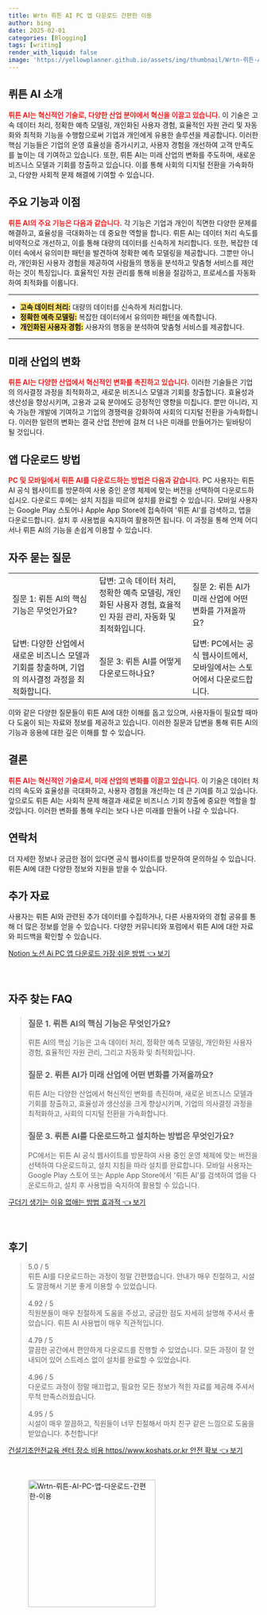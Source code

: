 ```yaml
---
title: Wrtn 뤼튼 AI PC 앱 다운로드 간편한 이용
author: bing
date: 2025-02-01
categories: [Blogging]
tags: [writing]
render_with_liquid: false
image: 'https://yellowplanner.github.io/assets/img/thumbnail/Wrtn-뤼튼-AI-PC-앱-다운로드-간편한-이용.webp'
---
```



<h2 id='뤼튼 AI 소개'>뤼튼 AI 소개</h2>

<p><b><span style="color: #ee2323;">뤼튼 AI는 혁신적인 기술로, 다양한 산업 분야에서 혁신을 이끌고 있습니다.</span></b> 이 기술은 고속 데이터 처리, 정확한 예측 모델링, 개인화된 사용자 경험, 효율적인 자원 관리 및 자동화와 최적화 기능을 수행함으로써 기업과 개인에게 유용한 솔루션을 제공합니다. 이러한 핵심 기능들은 기업의 운영 효율성을 증가시키고, 사용자 경험을 개선하여 고객 만족도를 높이는 데 기여하고 있습니다. 또한, 뤼튼 AI는 미래 산업의 변화를 주도하며, 새로운 비즈니스 모델과 기회를 창출하고 있습니다. 이를 통해 사회의 디지털 전환을 가속화하고, 다양한 사회적 문제 해결에 기여할 수 있습니다.</p>

<h2 id='주요 기능과 이점'>주요 기능과 이점</h2>

<p><b><span style="color: #ee2323;">뤼튼 AI의 주요 기능은 다음과 같습니다.</span></b> 각 기능은 기업과 개인이 직면한 다양한 문제를 해결하고, 효율성을 극대화하는 데 중요한 역할을 합니다. 뤼튼 AI는 데이터 처리 속도를 비약적으로 개선하고, 이를 통해 대량의 데이터를 신속하게 처리합니다. 또한, 복잡한 데이터 속에서 유의미한 패턴을 발견하여 정확한 예측 모델링을 제공합니다. 그뿐만 아니라, 개인화된 사용자 경험을 제공하여 사람들의 행동을 분석하고 맞춤형 서비스를 제안하는 것이 특징입니다. 효율적인 자원 관리를 통해 비용을 절감하고, 프로세스를 자동화하여 최적화를 이룹니다.</p>

<hr />

<ul>
    <li><b><span style="background-color: #ffe066;">고속 데이터 처리:</span></b> 대량의 데이터를 신속하게 처리합니다.</li>
    <li><b><span style="background-color: #ffe066;">정확한 예측 모델링:</span></b> 복잡한 데이터에서 유의미한 패턴을 예측합니다.</li>
    <li><b><span style="background-color: #ffe066;">개인화된 사용자 경험:</span></b> 사용자의 행동을 분석하여 맞춤형 서비스를 제공합니다.</li>
</ul>

<hr />

<h2 id='미래 산업의 변화'>미래 산업의 변화</h2>

<p><b><span style="color: #ee2323;">뤼튼 AI는 다양한 산업에서 혁신적인 변화를 촉진하고 있습니다.</span></b> 이러한 기술들은 기업의 의사결정 과정을 최적화하고, 새로운 비즈니스 모델과 기회를 창출합니다. 효율성과 생산성을 향상시키며, 고용과 교육 분야에도 긍정적인 영향을 미칩니다. 뿐만 아니라, 지속 가능한 개발에 기여하고 기업의 경쟁력을 강화하여 사회의 디지털 전환을 가속화합니다. 이러한 일련의 변화는 결국 산업 전반에 걸쳐 더 나은 미래를 만들어가는 밑바탕이 될 것입니다.</p>

<h2 id='앱 다운로드 방법'>앱 다운로드 방법</h2>

<p><b><span style="color: #ee2323;">PC 및 모바일에서 뤼튼 AI를 다운로드하는 방법은 다음과 같습니다.</span></b> PC 사용자는 뤼튼 AI 공식 웹사이트를 방문하여 사용 중인 운영 체제에 맞는 버전을 선택하여 다운로드하십시오. 다운로드 후에는 설치 지침을 따르며 설치를 완료할 수 있습니다. 모바일 사용자는 Google Play 스토어나 Apple App Store에 접속하여 '뤼튼 AI'를 검색하고, 앱을 다운로드합니다. 설치 후 사용법을 숙지하여 활용하면 됩니다. 이 과정을 통해 언제 어디서나 뤼튼 AI의 기능을 손쉽게 이용할 수 있습니다.</p>

<h2 id='자주 묻는 질문'>자주 묻는 질문</h2>

<table>
    <tr>
        <td>질문 1: 뤼튼 AI의 핵심 기능은 무엇인가요?</td>
        <td>답변: 고속 데이터 처리, 정확한 예측 모델링, 개인화된 사용자 경험, 효율적인 자원 관리, 자동화 및 최적화입니다.</td>
        <td>질문 2: 뤼튼 AI가 미래 산업에 어떤 변화를 가져올까요?</td>
    </tr>
    <tr>
        <td>답변: 다양한 산업에서 새로운 비즈니스 모델과 기회를 창출하며, 기업의 의사결정 과정을 최적화합니다.</td>
        <td>질문 3: 뤼튼 AI를 어떻게 다운로드하나요?</td>
        <td>답변: PC에서는 공식 웹사이트에서, 모바일에서는 스토어에서 다운로드합니다.</td>
    </tr>
</table>

<p>이와 같은 다양한 질문들이 뤼튼 AI에 대한 이해를 돕고 있으며, 사용자들이 필요할 때마다 도움이 되는 자료와 정보를 제공하고 있습니다. 이러한 질문과 답변을 통해 뤼튼 AI의 기능과 응용에 대한 깊은 이해를 할 수 있습니다.</p>

<h2 id='결론'>결론</h2>

<p><b><span style="color: #ee2323;">뤼튼 AI는 혁신적인 기술로서, 미래 산업의 변화를 이끌고 있습니다.</span></b> 이 기술은 데이터 처리의 속도와 효율성을 극대화하고, 사용자 경험을 개선하는 데 큰 기여를 하고 있습니다. 앞으로도 뤼튼 AI는 사회적 문제 해결과 새로운 비즈니스 기회 창출에 중요한 역할을 할 것입니다. 이러한 변화를 통해 우리는 보다 나은 미래를 만들어 나갈 수 있습니다.</p>

<h2 id='연락처'>연락처</h2>

<p>더 자세한 정보나 궁금한 점이 있다면 공식 웹사이트를 방문하여 문의하실 수 있습니다. 뤼튼 AI에 대한 다양한 정보와 지원을 받을 수 있습니다.</p>

<h2 id='추가 자료'>추가 자료</h2>

<p>사용자는 뤼튼 AI와 관련된 추가 데이터를 수집하거나, 다른 사용자와의 경험 공유를 통해 더 많은 정보를 얻을 수 있습니다. 다양한 커뮤니티와 포럼에서 뤼튼 AI에 대한 자료와 피드백을 확인할 수 있습니다.</p>


<p><a class="click-button" title="Notion 노션 Ai PC 앱 다운로드 가장 쉬운 방법" href="https://yellowplanner.github.io/posts/Notion-%EB%85%B8%EC%85%98-Ai-PC-%EC%95%B1-%EB%8B%A4%EC%9A%B4%EB%A1%9C%EB%93%9C-%EA%B0%80%EC%9E%A5-%EC%89%AC%EC%9A%B4-%EB%B0%A9%EB%B2%95/" rel="dofollow">Notion 노션 Ai PC 앱 다운로드 가장 쉬운 방법 👈 보기</a></p><br>
<h2 id='자주_찾는_FAQ'>자주 찾는 FAQ</h2>
<div itemscope="" itemtype="https://schema.org/FAQPage"> 
<blockquote> 
<div itemscope="" itemprop="mainEntity" itemtype="https://schema.org/Question"> 
<h3 itemprop="name">질문 1. 뤼튼 AI의 핵심 기능은 무엇인가요?</h3> 
<div itemscope="" itemprop="acceptedAnswer" itemtype="https://schema.org/Answer"> 
<span itemprop="text"> 
<p>뤼튼 AI의 핵심 기능은 고속 데이터 처리, 정확한 예측 모델링, 개인화된 사용자 경험, 효율적인 자원 관리, 그리고 자동화 및 최적화입니다.</p> 
</span> 
</div> 
</div> 

<div itemscope="" itemprop="mainEntity" itemtype="https://schema.org/Question"> 
<h3 itemprop="name">질문 2. 뤼튼 AI가 미래 산업에 어떤 변화를 가져올까요?</h3> 
<div itemscope="" itemprop="acceptedAnswer" itemtype="https://schema.org/Answer"> 
<span itemprop="text"> 
<p>뤼튼 AI는 다양한 산업에서 혁신적인 변화를 촉진하며, 새로운 비즈니스 모델과 기회를 창출하고, 효율성과 생산성을 크게 향상시키며, 기업의 의사결정 과정을 최적화하고, 사회의 디지털 전환을 가속화합니다.</p> 
</span> 
</div> 
</div> 

<div itemscope="" itemprop="mainEntity" itemtype="https://schema.org/Question"> 
<h3 itemprop="name">질문 3. 뤼튼 AI를 다운로드하고 설치하는 방법은 무엇인가요?</h3> 
<div itemscope="" itemprop="acceptedAnswer" itemtype="https://schema.org/Answer"> 
<span itemprop="text"> 
<p>PC에서는 뤼튼 AI 공식 웹사이트를 방문하여 사용 중인 운영 체제에 맞는 버전을 선택하여 다운로드하고, 설치 지침을 따라 설치를 완료합니다. 모바일 사용자는 Google Play 스토어 또는 Apple App Store에서 '뤼튼 AI'를 검색하여 앱을 다운로드하고, 설치 후 사용법을 숙지하여 활용할 수 있습니다.</p> 
</span> 
</div> 
</div> 
</blockquote> 
</div>
<p><a class="click-button" title="구더기 생기는 이유 없애는 방법 효과적" href="https://yellowplanner.github.io/posts/%EA%B5%AC%EB%8D%94%EA%B8%B0-%EC%83%9D%EA%B8%B0%EB%8A%94-%EC%9D%B4%EC%9C%A0-%EC%97%86%EC%95%A0%EB%8A%94-%EB%B0%A9%EB%B2%95-%ED%9A%A8%EA%B3%BC%EC%A0%81/" rel="dofollow">구더기 생기는 이유 없애는 방법 효과적 👈 보기</a></p><br>
<h2 id='후기'>후기</h2>
<div itemscope itemtype="https://schema.org/Product">
  <blockquote>
  <div itemprop="review" itemscope itemtype="https://schema.org/Review">
      <div itemprop="reviewRating" itemscope itemtype="https://schema.org/Rating"> <span itemprop="ratingValue">5.0</span> / <span itemprop="bestRating">5</span> </div>
      <span itemprop="reviewBody">뤼튼 AI를 다운로드하는 과정이 정말 간편했습니다. 안내가 매우 친절하고, 시설도 깔끔해서 기분 좋게 이용할 수 있었습니다.</span>
  </div>
  <br>
  <div itemprop="review" itemscope itemtype="https://schema.org/Review">
      <div itemprop="reviewRating" itemscope itemtype="https://schema.org/Rating"> <span itemprop="ratingValue">4.92</span> / <span itemprop="bestRating">5</span> </div>
      <span itemprop="reviewBody">직원분들이 매우 친절하게 도움을 주셨고, 궁금한 점도 자세히 설명해 주셔서 좋았습니다. 뤼튼 AI 사용법이 매우 직관적입니다.</span>
  </div>
  <br>
  <div itemprop="review" itemscope itemtype="https://schema.org/Review">
      <div itemprop="reviewRating" itemscope itemtype="https://schema.org/Rating"> <span itemprop="ratingValue">4.79</span> / <span itemprop="bestRating">5</span> </div>
      <span itemprop="reviewBody">깔끔한 공간에서 편안하게 다운로드를 진행할 수 있었습니다. 모든 과정이 잘 안내되어 있어 스트레스 없이 설치를 완료할 수 있었습니다.</span>
  </div>
  <br>
  <div itemprop="review" itemscope itemtype="https://schema.org/Review">
      <div itemprop="reviewRating" itemscope itemtype="https://schema.org/Rating"> <span itemprop="ratingValue">4.96</span> / <span itemprop="bestRating">5</span> </div>
      <span itemprop="reviewBody">다운로드 과정이 정말 매끄럽고, 필요한 모든 정보가 적힌 자료를 제공해 주셔서 무척 만족스러웠습니다.</span>
  </div>
  <br>
  <div itemprop="review" itemscope itemtype="https://schema.org/Review">
      <div itemprop="reviewRating" itemscope itemtype="https://schema.org/Rating"> <span itemprop="ratingValue">4.95</span> / <span itemprop="bestRating">5</span> </div>
      <span itemprop="reviewBody">시설이 매우 깔끔하고, 직원들이 너무 친절해서 마치 친구 같은 느낌으로 도움을 받았습니다. 추천합니다!</span>
  </div>
  </blockquote>
</div>
<p><a class="click-button" title="건설기초안전교육 센터 장소 비용 https//www.koshats.or.kr 안전 확보" href="https://yellowplanner.github.io/posts/%EA%B1%B4%EC%84%A4%EA%B8%B0%EC%B4%88%EC%95%88%EC%A0%84%EA%B5%90%EC%9C%A1-%EC%84%BC%ED%84%B0-%EC%9E%A5%EC%86%8C-%EB%B9%84%EC%9A%A9-httpswww.koshats.or.kr-%EC%95%88%EC%A0%84-%ED%99%95%EB%B3%B4/" rel="dofollow">건설기초안전교육 센터 장소 비용 https//www.koshats.or.kr 안전 확보 👈 보기</a></p><br>
<figure class="image"><img src="https://yellowplanner.github.io/assets/img/thumbnail/Wrtn-뤼튼-AI-PC-앱-다운로드-간편한-이용.webp" alt="Wrtn-뤼튼-AI-PC-앱-다운로드-간편한-이용" width="256" height="256"></figure>